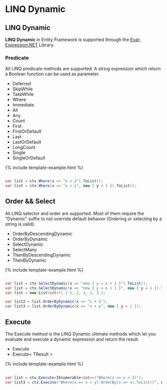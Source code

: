 # LINQ Dynamic

## LINQ Dynamic

**LINQ Dynamic** in Entity Framework is supported through the [Eval-Expression.NET](http://eval-expression.net/) Library.

### Predicate

All LINQ predicate methods are supported. A string expression which return a Boolean function can be used as parameter.

 - Deferred
 - SkipWhile
 - TakeWhile
 - Where
 - Immediate
 - All
 - Any
 - Count
 - First
 - FirstOrDefault
 - Last
 - LastOrDefault
 - LongCount
 - Single
 - SingleOrDefault

{% include template-example.html %} 
```csharp

var list = ctx.Where(x => "x > 2").ToList();
var list = ctx.Where(x => "x > y", new { y = 2 }).ToList();

```

## Order && Select

All LINQ selector and order are supported. Most of them require the "Dynamic" suffix to not override default behavior (Ordering or selecting by a string is valid).

 - OrderByDescendingDynamic
 - OrderByDynamic
 - SelectDynamic
 - SelectMany
 - ThenByDescendingDynamic
 - ThenByDynamic

{% include template-example.html %} 
```csharp

var list = ctx.SelectDynamic(x => "new { y = x + 1 }").ToList();
var list = ctx.SelectDynamic(x => "new { y = x + 1 }", new { y = 1 }).ToList();
var list = new List<int>() { 5, 2, 4, 1, 3 };

var list2 = list.OrderByDynamic(x => "x + 1");
var list3 = list.OrderByDynamic(x => "x + y", new { y = 1 });

```

## Execute

The Execute method is the LINQ Dynamic ultimate methods which let you evaluate and execute a dynamic expression and return the result.

 - Execute
 - Execute< TResult >

{% include template-example.html %} 
```csharp
 
var list = ctx.Execute<IEnumerable<int>>("Where(x => x > 2)");
var list3 = ctx.Execute("Where(x => x > y).OrderBy(x => x).ToList()", new { y = 2 });

```
